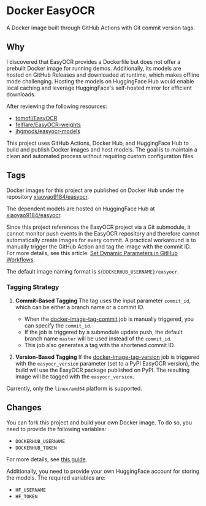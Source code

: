 # Docker EasyOCR

A Docker image built through GitHub Actions with Git commit version tags.

## Why

I discovered that EasyOCR provides a Dockerfile but does not offer a prebuilt Docker image for running demos.
Additionally, its models are hosted on GitHub Releases and downloaded at runtime, which makes offline mode challenging.
Hosting the models on HuggingFace Hub would enable local caching and leverage HuggingFace's self-hosted mirror for efficient downloads.

After reviewing the following resources:

- [tomofi/EasyOCR](https://huggingface.co/spaces/tomofi/EasyOCR)
- [felflare/EasyOCR-weights](https://huggingface.co/felflare/EasyOCR-weights/tree/main)
- [jhgmods/easyocr-models](https://huggingface.co/jhgmods/easyocr-models/tree/main)

This project uses GitHub Actions, Docker Hub, and HuggingFace Hub to build and publish Docker images and host models.
The goal is to maintain a clean and automated process without requiring custom configuration files.

## Tags

Docker images for this project are published on Docker Hub under the repository [xiaoyao9184/easyocr](https://hub.docker.com/r/xiaoyao9184/easyocr).

The dependent models are hosted on HuggingFace Hub at [xiaoyao9184/easyocr](https://huggingface.co/xiaoyao9184/easyocr).

Since this project references the EasyOCR project via a Git submodule,
it cannot monitor push events in the EasyOCR repository and therefore cannot automatically create images for every commit.
A practical workaround is to manually trigger the GitHub Action and tag the image with the commit ID.
For more details, see this article: [Set Dynamic Parameters in GitHub Workflows](https://damienaicheh.github.io/github/actions/2022/01/20/set-dynamic-parameters-github-workflows-en.html).

The default image naming format is `${DOCKERHUB_USERNAME}/easyocr`.

### Tagging Strategy

1. **Commit-Based Tagging**
   The tag uses the input parameter `commit_id`, which can be either a branch name or a commit ID.
   - When the [docker-image-tag-commit](./.github/workflows/docker-image-tag-commit.yml) job is manually triggered, you can specify the `commit_id`.
   - If the job is triggered by a submodule update push, the default branch name `master` will be used instead of the `commit_id`.
   - This job also generates a tag with the shortened commit ID.

2. **Version-Based Tagging**
   If the [docker-image-tag-version](./.github/workflows/docker-image-tag-version.yml) job is triggered with the `easyocr_version` parameter (set to a PyPI EasyOCR version),
   the build will use the EasyOCR package published on PyPI.
   The resulting image will be tagged with the `easyocr_version`.

Currently, only the `linux/amd64` platform is supported.

## Changes

You can fork this project and build your own Docker image. To do so, you need to provide the following variables:
- `DOCKERHUB_USERNAME`
- `DOCKERHUB_TOKEN`

For more details, see [this guide](https://github.com/docker/login-action#docker-hub).

Additionally, you need to provide your own HuggingFace account for storing the models. The required variables are:
- `HF_USERNAME`
- `HF_TOKEN`
